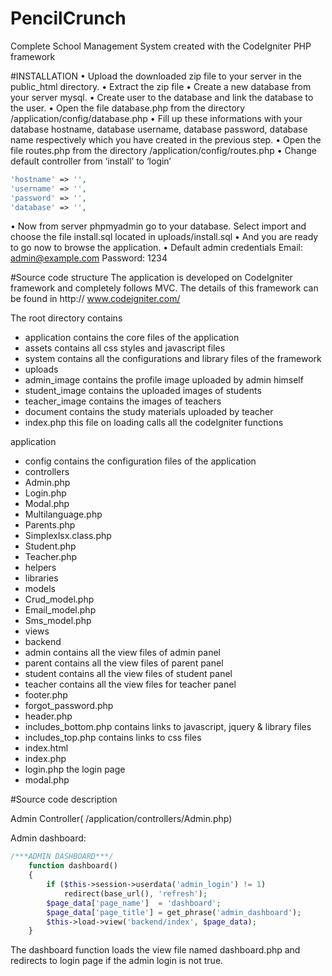 # PencilCrunch
Complete School Management System created with the CodeIgniter PHP framework

#INSTALLATION
• Upload the downloaded zip file to your server in the public_html directory.
• Extract the zip file
• Create a new database from your server mysql.
• Create user to the database and link the database to the user.
• Open the file database.php from the directory /application/config/database.php
• Fill up these informations with your database hostname, database username, database password, database name respectively which you have created in the previous step.
• Open the file routes.php from the directory /application/config/routes.php
• Change default controller from ‘install’ to ‘login’

```php
'hostname' => '',
'username' => '',
'password' => '',
'database' => '',
```

• Now from server phpmyadmin go to your database. Select import and choose the file install.sql located in uploads/install.sql
• And you are ready to go now to browse the application.
• Default admin credentials
  Email: admin@example.com
  Password: 1234

#Source code structure
The application is developed on CodeIgniter framework and completely follows MVC. The details of this framework can be found in http:// www.codeigniter.com/

The root directory contains
- application
contains the core files of the application 
- assets
contains all css styles and javascript files
- system
contains all the configurations and library files of the framework
- uploads
- admin_image
contains the profile image uploaded by admin himself
- student_image
contains the uploaded images of students
- teacher_image
contains the images of teachers
- document
contains the study materials uploaded by teacher
- index.php
this file on loading calls all the codeIgniter functions


application
- config
contains the configuration files of the application
- controllers
- Admin.php
- Login.php
- Modal.php
- Multilanguage.php
- Parents.php
- Simplexlsx.class.php
- Student.php
- Teacher.php
- helpers
- libraries
- models
- Crud_model.php
- Email_model.php
- Sms_model.php
- views
- backend
- admin
contains all the view files of admin panel
- parent
contains all the view files of parent panel 
- student
contains all the view files of student panel
- teacher
contains all the view files for teacher panel
- footer.php
- forgot_password.php
- header.php
- includes_bottom.php
contains links to javascript, jquery & library files
- includes_top.php
contains links to css files
- index.html
- index.php
- login.php
the login page
- modal.php

#Source code description

Admin Controller( /application/controllers/Admin.php)

Admin dashboard:
```php
/***ADMIN DASHBOARD***/
    function dashboard()
    {
        if ($this->session->userdata('admin_login') != 1)
            redirect(base_url(), 'refresh');
        $page_data['page_name']  = 'dashboard';
        $page_data['page_title'] = get_phrase('admin_dashboard');
        $this->load->view('backend/index', $page_data);
    }
```
The dashboard function loads the view file named dashboard.php and redirects to login page if the admin login is not true.

```php

```

```php

```

